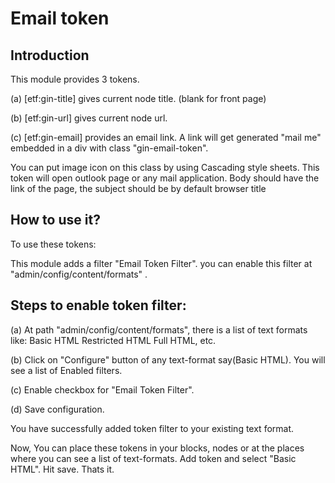 # Email token

## Introduction

This module provides 3 tokens.

(a) [etf:gin-title] gives current node title. (blank for front page)

(b) [etf:gin-url] gives current node url.

(c) [etf:gin-email] provides an email link. 
    A link will get generated "mail me" embedded in a div with class "gin-email-token".

You can put image icon on this class by using Cascading style sheets.
This token will open outlook page or any mail application.
Body should have the link of the page, the subject should be by default browser title

## How to use it?
To use these tokens:

This module adds a filter "Email Token Filter". 
you can enable this filter at "admin/config/content/formats" .

## Steps to enable token filter:

(a) At path "admin/config/content/formats", there is a list of text formats like:
    Basic HTML
    Restricted HTML
    Full HTML, etc.

(b) Click on "Configure" button of any text-format say(Basic HTML). 
    You will see a list of Enabled filters.

(c) Enable checkbox for "Email Token Filter".

(d) Save configuration.

You have successfully added token filter to your existing text format.

Now, You can place these tokens in your blocks, nodes or at the places 
where you can see a list of text-formats. Add token and select "Basic HTML". 
Hit save. 
Thats it.
